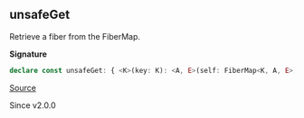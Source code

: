 ## unsafeGet

Retrieve a fiber from the FiberMap.

**Signature**

```ts
declare const unsafeGet: { <K>(key: K): <A, E>(self: FiberMap<K, A, E>) => Option.Option<Fiber.RuntimeFiber<A, E>>; <K, A, E>(self: FiberMap<K, A, E>, key: K): Option.Option<Fiber.RuntimeFiber<A, E>>; }
```

[Source](https://github.com/Effect-TS/effect/tree/main/packages/effect/src/FiberMap.ts#L325)

Since v2.0.0